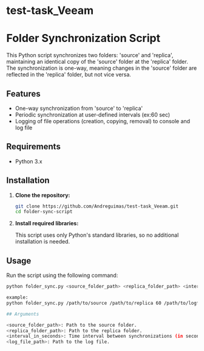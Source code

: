 # test-task_Veeam

# Folder Synchronization Script

This Python script synchronizes two folders: 'source' and 'replica', maintaining an identical copy of the 'source' folder at the 'replica' folder. The synchronization is one-way, meaning changes in the 'source' folder are reflected in the 'replica' folder, but not vice versa.

## Features

- One-way synchronization from 'source' to 'replica'
- Periodic synchronization at user-defined intervals (ex:60 sec)
- Logging of file operations (creation, copying, removal) to console and log file

## Requirements

- Python 3.x

## Installation

1. **Clone the repository:**

    ```sh
    git clone https://github.com/Andreguimas/test-task_Veeam.git
    cd folder-sync-script
    ```

2. **Install required libraries:**

    This script uses only Python's standard libraries, so no additional installation is needed.

## Usage

Run the script using the following command:

```sh
python folder_sync.py <source_folder_path> <replica_folder_path> <interval_in_seconds> <log_file_path>

example:
python folder_sync.py /path/to/source /path/to/replica 60 /path/to/logfile.log

## Arguments

<source_folder_path>: Path to the source folder.
<replica_folder_path>: Path to the replica folder.
<interval_in_seconds>: Time interval between synchronizations (in seconds).
<log_file_path>: Path to the log file.
